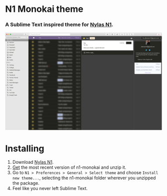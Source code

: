 # N1 Monokai theme
### A Sublime Text inspired theme for [Nylas N1](https://www.nylas.com/n1).

![Screenshot](n1-monokai-screenshot.jpg?raw=true)

# Installing
1. Download [Nylas N1](https://www.nylas.com/n1).
2. [Get](https://github.com/jamiehenson/n1-monokai/releases) the most recent version of n1-monokai and unzip it.
3. Go to `N1 > Preferences > General > Select theme` and choose `Install new theme...`, selecting the n1-monokai folder wherever you unzipped the package.
4. Feel like you never left Sublime Text.

